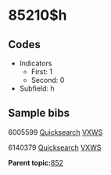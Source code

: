 # 85210$h

## Codes

-   Indicators
    -   First: 1
    -   Second: 0
-   Subfield: h

## Sample bibs

6005599 [Quicksearch](https://search.library.yale.edu/catalog/6005599) [VXWS](http://prodorbis.library.yale.edu:7014/vxws/GetHoldingsService?bibId=6005599)

6140379 [Quicksearch](https://search.library.yale.edu/catalog/6140379) [VXWS](http://prodorbis.library.yale.edu:7014/vxws/GetHoldingsService?bibId=6140379)

**Parent topic:**[852](../../tags/852/852.md)

